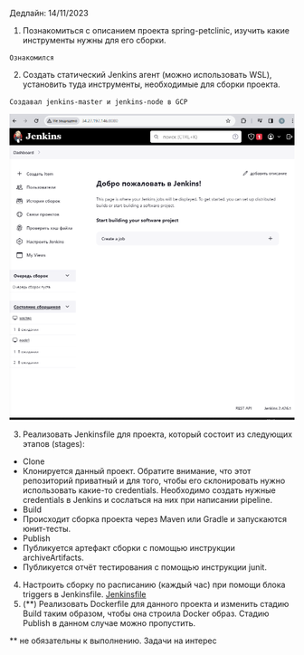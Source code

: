 Дедлайн: 14/11/2023

1. Познакомиться с описанием проекта spring-petclinic, изучить какие инструменты нужны для его сборки.

```
Ознакомился
```

2. Создать статический Jenkins агент (можно использовать WSL), установить туда инструменты, необходимые для сборки проекта.

```
Создавал jenkins-master и jenkins-node в GCP
```

![](/HW26/screen/node.PNG)

3. Реализовать Jenkinsfile для проекта, который состоит из следующих этапов (stages):

- Clone
- Клонируется данный проект. Обратите внимание, что этот репозиторий приватный и для того, чтобы его склонировать нужно использовать какие-то credentials. Необходимо создать нужные credentials в Jenkins и сослаться на них при написании pipeline.
- Build
- Происходит сборка проекта через Maven или Gradle и запускаются юнит-тесты.
- Publish
- Публикуется артефакт сборки с помощью инструкции archiveArtifacts.
- Публикуется отчёт тестирования с помощью инструкции junit.

4. Настроить сборку по расписанию (каждый час) при помощи блока triggers в Jenkinsfile.
   [Jenkinsfile](Jenkinsfile_HW26_3-4)
5. (\*\*) Реализовать Dockerfile для данного проекта и изменить стадию Build таким образом, чтобы она строила Docker образ. Стадию Publish в данном случае можно пропустить.

\*\* не обязательны к выполнению. Задачи на интерес
